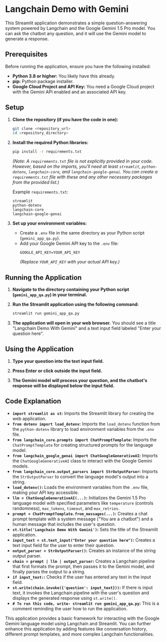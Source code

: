 # Langchain Demo with Gemini

This Streamlit application demonstrates a simple question-answering system powered by Langchain and the Google Gemini 1.5 Pro model. You can ask the chatbot any question, and it will use the Gemini model to generate a response.

## Prerequisites

Before running the application, ensure you have the following installed:

* **Python 3.8 or higher:** You likely have this already.
* **pip:** Python package installer.
* **Google Cloud Project and API Key:** You need a Google Cloud project with the Gemini API enabled and an associated API key.

## Setup

1.  **Clone the repository (if you have the code in one):**
    ```bash
    git clone <repository_url>
    cd <repository_directory>
    ```

2.  **Install the required Python libraries:**
    ```bash
    pip install -r requirements.txt
    ```
    *(Note: A `requirements.txt` file is not explicitly provided in your code. However, based on the imports, you'll need at least `streamlit`, `python-dotenv`, `langchain-core`, and `langchain-google-genai`. You can create a `requirements.txt` file with these and any other necessary packages from the provided list.)*

    Example `requirements.txt`:
    ```
    streamlit
    python-dotenv
    langchain-core
    langchain-google-genai
    ```

3.  **Set up your environment variables:**
    * Create a `.env` file in the same directory as your Python script (`gemini_app_qa.py`).
    * Add your Google Gemini API key to the `.env` file:
        ```
        GOOGLE_API_KEY=YOUR_API_KEY
        ```
        *(Replace `YOUR_API_KEY` with your actual API key.)*

## Running the Application

1.  **Navigate to the directory containing your Python script (`gemini_app_qa.py`) in your terminal.**

2.  **Run the Streamlit application using the following command:**
    ```bash
    streamlit run gemini_app_qa.py
    ```

3.  **The application will open in your web browser.** You should see a title "Langchain Demo With Gemini" and a text input field labeled "Enter your question here".

## Using the Application

1.  **Type your question into the text input field.**

2.  **Press Enter or click outside the input field.**

3.  **The Gemini model will process your question, and the chatbot's response will be displayed below the input field.**

## Code Explanation

* **`import streamlit as st`:** Imports the Streamlit library for creating the web application.
* **`from dotenv import load_dotenv`:** Imports the `load_dotenv` function from the `python-dotenv` library to load environment variables from the `.env` file.
* **`from langchain_core.prompts import ChatPromptTemplate`:** Imports the `ChatPromptTemplate` for creating structured prompts for the language model.
* **`from langchain_google_genai import ChatGoogleGenerativeAI`:** Imports the `ChatGoogleGenerativeAI` class to interact with the Google Gemini models.
* **`from langchain_core.output_parsers import StrOutputParser`:** Imports the `StrOutputParser` to convert the language model's output into a string.
* **`load_dotenv()`:** Loads the environment variables from the `.env` file, making your API key accessible.
* **`llm = ChatGoogleGenerativeAI(...)`:** Initializes the Gemini 1.5 Pro language model with specified parameters like `temperature` (controls randomness), `max_tokens`, `timeout`, and `max_retries`.
* **`prompt = ChatPromptTemplate.from_messages(...)`:** Creates a chat prompt template with a system message ("You are a chatbot") and a human message that includes the user's question.
* **`st.title('Langchain Demo With Gemini')`:** Sets the title of the Streamlit application.
* **`input_text = st.text_input("Enter your question here")`:** Creates a text input field for the user to enter their question.
* **`output_parser = StrOutputParser()`:** Creates an instance of the string output parser.
* **`chain = prompt | llm | output_parser`:** Creates a Langchain pipeline that first formats the prompt, then passes it to the Gemini model, and finally parses the output to a string.
* **`if input_text:`:** Checks if the user has entered any text in the input field.
* **`st.write(chain.invoke({'question': input_text}))`:** If there is input text, it invokes the Langchain pipeline with the user's question and displays the generated response using `st.write()`.
* **`# To run this code, write- streamlit run gemini_app_qa.py`:** This is a comment reminding the user how to run the application.

This application provides a basic framework for interacting with the Google Gemini language model using Langchain and Streamlit. You can further enhance this application by adding features like conversation history, different prompt templates, and more complex Langchain functionalities.